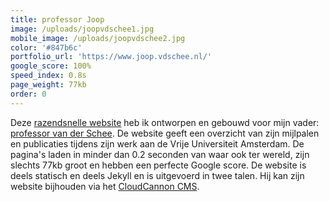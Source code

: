 ```yaml
---
title: professor Joop
image: /uploads/joopvdschee1.jpg
mobile_image: /uploads/joopvdschee2.jpg
color: '#847b6c'
portfolio_url: 'https://www.joop.vdschee.nl/'
google_score: 100%
speed_index: 0.8s
page_weight: 77kb
order: 0
---
```


Deze [razendsnelle website](/blog/websites-that-load-instantly/) heb ik ontworpen en gebouwd voor mijn vader: [professor van der Schee](https://nl.wikipedia.org/wiki/Joop_van_der_Schee). De website geeft een overzicht van zijn mijlpalen en publicaties tijdens zijn werk aan de Vrije Universiteit Amsterdam. De pagina's laden in minder dan 0.2 seconden van waar ook ter wereld, zijn slechts 77kb groot en hebben een perfecte Google score. De website is deels statisch en deels Jekyll en is uitgevoerd in twee talen. Hij kan zijn website bijhouden via het [CloudCannon CMS](https://cloudcannon.com/).